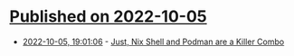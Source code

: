 # [Published on 2022-10-05](index.md)

* [2022-10-05, 19:01:06](https://lobste.rs/s/eenfdg/just_nix_shell_podman_are_killer_combo) - [Just, Nix Shell and Podman are a Killer Combo](https://notes.abhinavsarkar.net/2022/just-nix-podman-combo)
